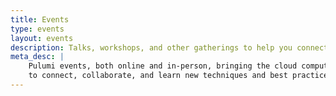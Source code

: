 ```yaml
---
title: Events
type: events
layout: events
description: Talks, workshops, and other gatherings to help you connect with the Pulumi community.
meta_desc: |
    Pulumi events, both online and in-person, bringing the cloud computing community together
    to connect, collaborate, and learn new techniques and best practices.
---
```

